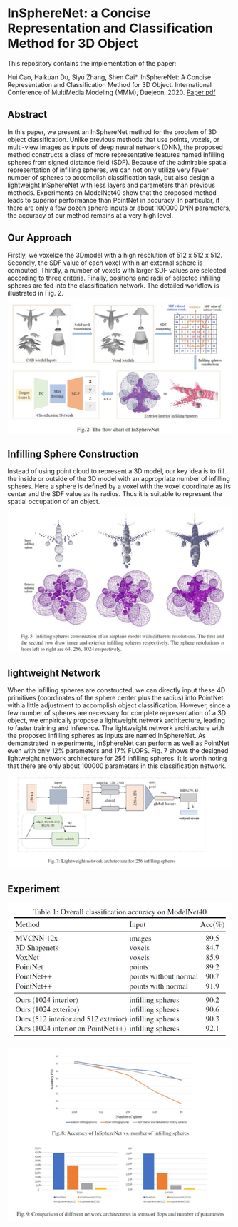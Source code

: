 # InSphereNet: a Concise Representation and Classification Method for 3D Object
This repository contains the implementation of the paper:

Hui Cao, Haikuan Du, Siyu Zhang, Shen Cai*. InSphereNet: A Concise Representation and Classification Method for 3D Object. International Conference of MultiMedia Modeling (MMM), Daejeon, 2020. [Paper pdf](https://arxiv.org/pdf/1912.11606.pdf)

## Abstract
In this paper, we present an InSphereNet method for the problem of 3D object classification. Unlike previous methods that use points, voxels, or multi-view images as inputs of deep neural network (DNN), the proposed method constructs a class of more representative features named infilling spheres from signed distance field (SDF). Because of the admirable spatial representation of infilling spheres, we can not only utilize very fewer number of spheres to accomplish classification task, but also design a lightweight InSphereNet with less layers and parameters than previous methods. Experiments on ModelNet40 show that the proposed method leads to superior performance than PointNet in accuracy. In particular, if there are only a few dozen sphere inputs or about 100000 DNN parameters, the accuracy of our method remains at a very high level.<br>

## Our Approach
Firstly, we voxelize the 3Dmodel with a high resolution of 512 x 512 x 512. Secondly, the SDF value of each voxel within an external sphere is computed. Thirdly, a number of voxels with larger SDF values are selected according to three criteria. Finally, positions and radii of selected infilling spheres are fed into the classification network. The detailed workflow is illustrated in Fig. 2.<br>
![image1](./flow.JPG)

## Infilling Sphere Construction
Instead of using point cloud to represent a 3D model, our key idea is to fill the inside or outside of the 3D model with an appropriate number of infilling spheres. Here a sphere is defined by a voxel with the voxel coordinate as its center and the SDF value as its radius. Thus it is suitable to represent the spatial occupation of an object.<br>
![image2](./air.JPG)

## lightweight Network
When the infilling spheres are constructed, we can directly input these 4D primitives (coordinates of the sphere center plus the radius) into PointNet with a little adjustment to accomplish object classification. However, since a few number of spheres are necessary for complete representation of a 3D object, we empirically propose a lightweight network architecture, leading to faster training and inference. The lightweight network architecture with the proposed infilling spheres as inputs are named InSphereNet. As demonstrated in experiments, InSphereNet can perform as well as PointNet even with only 12% parameters and 17% FLOPS. Fig. 7 shows the designed lightweight network architecture for 256 infilling spheres. It is worth noting that there are only about 100000 parameters in this classification network.<br>
![image3](./network.JPG)

## Experiment
![image3](./Acc_modelnet40.JPG)

![image3](./experiments.JPG)
